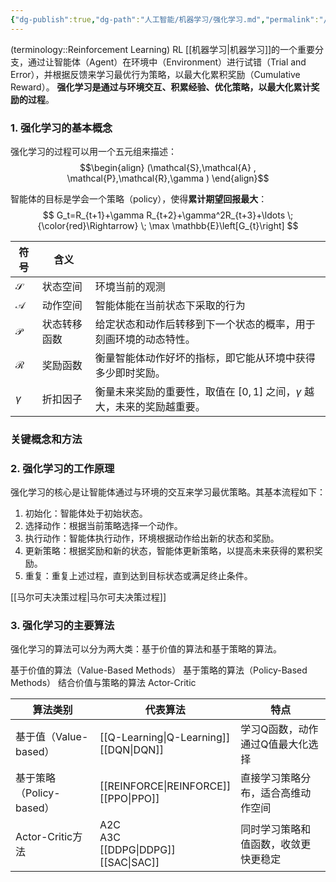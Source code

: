 ```yaml
---
{"dg-publish":true,"dg-path":"人工智能/机器学习/强化学习.md","permalink":"/人工智能/机器学习/强化学习/","dgPassFrontmatter":true,"noteIcon":"","created":"2025-04-02T00:29:14.000+08:00","updated":"2025-05-13T11:13:02.179+08:00"}
---
```



(terminology::Reinforcement Learning)  RL 
[[机器学习\|机器学习]]的一个重要分支，通过让智能体（Agent）在环境中（Environment）进行试错（Trial and Error），并根据反馈来学习最优行为策略，以最大化累积奖励（Cumulative Reward）。
**强化学习是通过与环境交互、积累经验、优化策略，以最大化累计奖励的过程**。
### 1. 强化学习的基本概念
强化学习的过程可以用一个五元组来描述：
$$\begin{align}
(\mathcal{S},\mathcal{A} , \mathcal{P},\mathcal{R},\gamma   )
\end{align}$$

智能体的目标是学会一个策略（policy），使得**累计期望回报最大**：
$$
G_t=R_{t+1}+\gamma R_{t+2}+\gamma^2R_{t+3}+\ldots \; {\color{red}\Rightarrow} \; \max \mathbb{E}\left[G_{t}\right]
$$

| 符号            | 含义     |                                                 |
| ------------- | ------ | ----------------------------------------------- |
| $\mathcal{S}$ | 状态空间   | 环境当前的观测                                         |
| $\mathcal{A}$ | 动作空间   | 智能体能在当前状态下采取的行为                                 |
| $\mathcal{P}$ | 状态转移函数 | 给定状态和动作后转移到下一个状态的概率，用于刻画环境的动态特性。                |
| $\mathcal{R}$ | 奖励函数   | 衡量智能体动作好坏的指标，即它能从环境中获得多少即时奖励。                   |
| $\gamma$      | 折扣因子   | 衡量未来奖励的重要性，取值在 $[0,1]$ 之间，$\gamma$ 越大，未来的奖励越重要。 |


### 关键概念和方法



### 2. 强化学习的工作原理
强化学习的核心是让智能体通过与环境的交互来学习最优策略。其基本流程如下：
1. 初始化：智能体处于初始状态。
2. 选择动作：根据当前策略选择一个动作。
3. 执行动作：智能体执行动作，环境根据动作给出新的状态和奖励。
4. 更新策略：根据奖励和新的状态，智能体更新策略，以提高未来获得的累积奖励。
5. 重复：重复上述过程，直到达到目标状态或满足终止条件。

[[马尔可夫决策过程\|马尔可夫决策过程]]

### 3. 强化学习的主要算法
强化学习的算法可以分为两大类：基于价值的算法和基于策略的算法。

基于价值的算法（Value-Based Methods）
基于策略的算法（Policy-Based Methods）
结合价值与策略的算法  Actor-Critic


| 算法类别               | 代表算法                              | 特点                 |
| ------------------ | --------------------------------- | ------------------ |
| 基于值（Value-based）   | [[Q-Learning\|Q-Learning]]<br>[[DQN\|DQN]]         | 学习Q函数，动作通过Q值最大化选择  |
| 基于策略（Policy-based） | [[REINFORCE\|REINFORCE]]<br>[[PPO\|PPO]]          | 直接学习策略分布，适合高维动作空间  |
| Actor-Critic方法     | A2C<br>A3C<br>[[DDPG\|DDPG]]<br>[[SAC\|SAC]] | 同时学习策略和值函数，收敛更快更稳定 |
